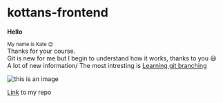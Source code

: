 # kottans-frontend
**Hello** <br>

<sub> My name is Kate :wink:</sub> <br>
Thanks for your course. <br>
Git is new for me but I begin to understand how it works, thanks to you 😃 <br>
A lot of new information/ The most intresting is [Learning git branching](https://learngitbranching.js.org/) <br>

 ![this is an image](https://encrypted-tbn0.gstatic.com/images?q=tbn:ANd9GcR1R1vbjJquxCZce8yEncdFhoAk1d-bECwGlw&usqp=CAU) <br>
 
 [Link](https://github.com/Batiunka/kottans-frontend) to my repo
